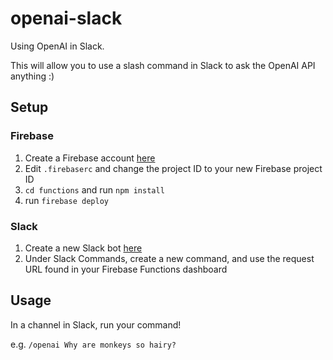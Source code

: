 # openai-slack

Using OpenAI in Slack.

This will allow you to use a slash command in Slack to ask the OpenAI API anything :)

## Setup

### Firebase

1. Create a Firebase account [here](https://console.firebase.google.com)
2. Edit `.firebaserc` and change the project ID to your new Firebase project ID
3. `cd functions` and run `npm install`
4. run `firebase deploy`

### Slack

1. Create a new Slack bot [here](https://api.slack.com/apps/)
2. Under Slack Commands, create a new command, and use the request URL found in your Firebase Functions dashboard

## Usage

In a channel in Slack, run your command!

e.g. `/openai Why are monkeys so hairy?`
